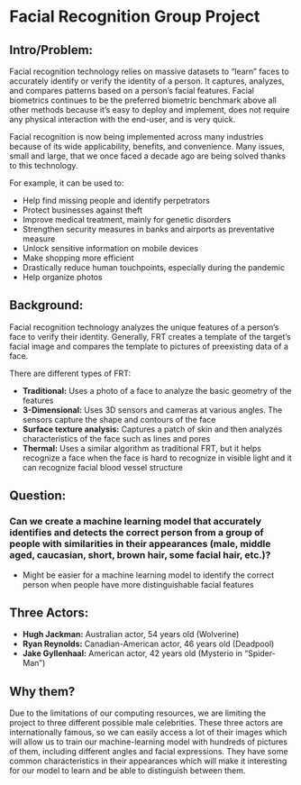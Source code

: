# Facial Recognition Group Project

## Intro/Problem:
Facial recognition technology relies on massive datasets to “learn” faces to accurately identify or verify the identity of a person. It captures, analyzes, and compares patterns based on a person’s facial features. Facial biometrics continues to be the preferred biometric benchmark above all other methods because it’s easy to deploy and implement, does not require any physical interaction with the end-user, and is very quick.

Facial recognition is now being implemented across many industries because of its wide applicability, benefits, and convenience. Many issues, small and large, that we once faced a decade ago are being solved thanks to this technology.

For example, it can be used to:
- Help find missing people and identify perpetrators
- Protect businesses against theft
- Improve medical treatment, mainly for genetic disorders
- Strengthen security measures in banks and airports as preventative measure
- Unlock sensitive information on mobile devices
- Make shopping more efficient
- Drastically reduce human touchpoints, especially during the pandemic
- Help organize photos

## Background:
Facial recognition technology analyzes the unique features of a person’s face to verify their identity. Generally, FRT creates a template of the target’s facial image and compares the template to pictures of preexisting data of a face.

There are different types of FRT:
- **Traditional:** Uses a photo of a face to analyze the basic geometry of the features
- **3-Dimensional:** Uses 3D sensors and cameras at various angles. The sensors capture the shape and contours of the face
- **Surface texture analysis:** Captures a patch of skin and then analyzes characteristics of the face such as lines and pores
- **Thermal:** Uses a similar algorithm as traditional FRT, but it helps recognize a face when the face is hard to recognize in visible light and it can recognize facial blood vessel structure

## Question: 
### **Can we create a machine learning model that accurately identifies and detects the correct person from a group of people with similarities in their appearances (male, middle aged, caucasian, short, brown hair, some facial hair, etc.)?**
- Might be easier for a machine learning model to identify the correct person when people have more distinguishable facial features

## Three Actors:
- **Hugh Jackman:** Australian actor, 54 years old (Wolverine)
- **Ryan Reynolds:** Canadian-American actor, 46 years old (Deadpool)
- **Jake Gyllenhaal:** American actor, 42 years old (Mysterio in “Spider-Man”)

## Why them?
Due to the limitations of our computing resources, we are limiting the project to three different possible male celebrities. These three actors are internationally famous, so we can easily access a lot of their images which will allow us to train our machine-learning model with hundreds of pictures of them, including different angles and facial expressions. They have some common characteristics in their appearances which will make it interesting for our model to learn and be able to distinguish between them.
